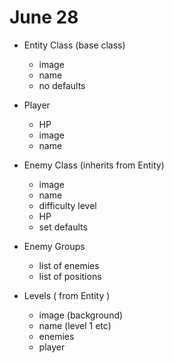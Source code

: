 # June 28

- Entity Class (base class)
  - image
  - name
  - no defaults
- Player
  - HP
  - image
  - name

- Enemy Class (inherits from Entity)
  - image
  - name
  - difficulty level
  - HP
  - set defaults

- Enemy Groups
  - list of enemies
  - list of positions

- Levels ( from Entity )
  - image (background)
  - name (level 1 etc)
  - enemies
  - player
